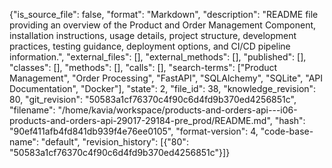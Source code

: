 {"is_source_file": false, "format": "Markdown", "description": "README file providing an overview of the Product and Order Management Component, installation instructions, usage details, project structure, development practices, testing guidance, deployment options, and CI/CD pipeline information.", "external_files": [], "external_methods": [], "published": [], "classes": [], "methods": [], "calls": [], "search-terms": ["Product Management", "Order Processing", "FastAPI", "SQLAlchemy", "SQLite", "API Documentation", "Docker"], "state": 2, "file_id": 38, "knowledge_revision": 80, "git_revision": "50583a1cf76370c4f90c6d4fd9b370ed4256851c", "filename": "/home/kavia/workspace/products-and-orders-api---i06-products-and-orders-api-29017-29184-pre_prod/README.md", "hash": "90ef411afb4fd841db939f4e76ee0105", "format-version": 4, "code-base-name": "default", "revision_history": [{"80": "50583a1cf76370c4f90c6d4fd9b370ed4256851c"}]}